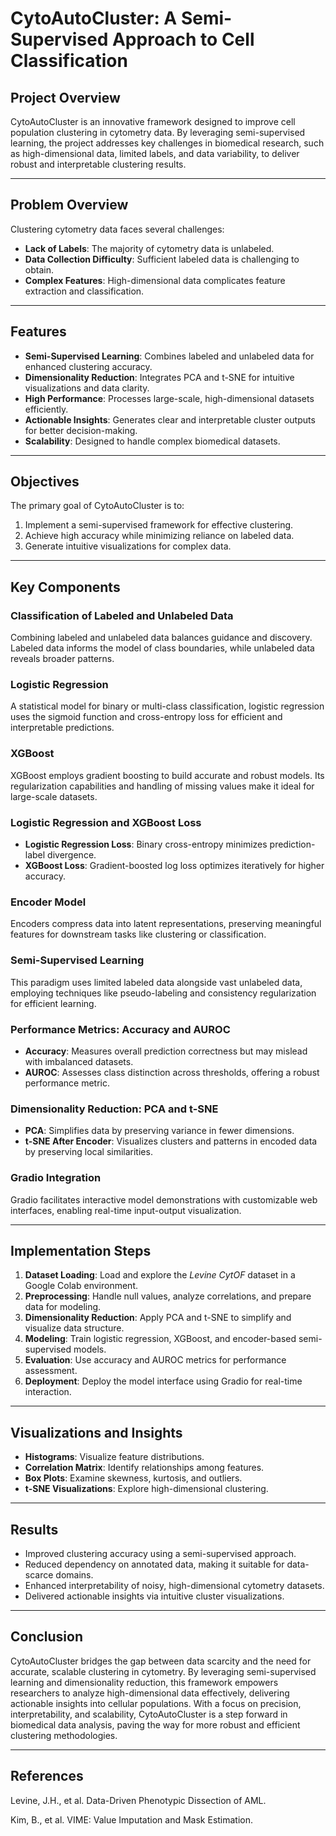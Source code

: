 # CytoAutoCluster: A Semi-Supervised Approach to Cell Classification

## Project Overview
CytoAutoCluster is an innovative framework designed to improve cell population clustering in cytometry data. By leveraging semi-supervised learning, the project addresses key challenges in biomedical research, such as high-dimensional data, limited labels, and data variability, to deliver robust and interpretable clustering results.

---

## Problem Overview
Clustering cytometry data faces several challenges:
- **Lack of Labels**: The majority of cytometry data is unlabeled.
- **Data Collection Difficulty**: Sufficient labeled data is challenging to obtain.
- **Complex Features**: High-dimensional data complicates feature extraction and classification.

---

## Features
- **Semi-Supervised Learning**: Combines labeled and unlabeled data for enhanced clustering accuracy.
- **Dimensionality Reduction**: Integrates PCA and t-SNE for intuitive visualizations and data clarity.
- **High Performance**: Processes large-scale, high-dimensional datasets efficiently.
- **Actionable Insights**: Generates clear and interpretable cluster outputs for better decision-making.
- **Scalability**: Designed to handle complex biomedical datasets.

---

## Objectives
The primary goal of CytoAutoCluster is to:
1. Implement a semi-supervised framework for effective clustering.
2. Achieve high accuracy while minimizing reliance on labeled data.
3. Generate intuitive visualizations for complex data.

---

## Key Components

### Classification of Labeled and Unlabeled Data
Combining labeled and unlabeled data balances guidance and discovery. Labeled data informs the model of class boundaries, while unlabeled data reveals broader patterns.

### Logistic Regression
A statistical model for binary or multi-class classification, logistic regression uses the sigmoid function and cross-entropy loss for efficient and interpretable predictions.

### XGBoost
XGBoost employs gradient boosting to build accurate and robust models. Its regularization capabilities and handling of missing values make it ideal for large-scale datasets.

### Logistic Regression and XGBoost Loss
- **Logistic Regression Loss**: Binary cross-entropy minimizes prediction-label divergence.
- **XGBoost Loss**: Gradient-boosted log loss optimizes iteratively for higher accuracy.

### Encoder Model
Encoders compress data into latent representations, preserving meaningful features for downstream tasks like clustering or classification.

### Semi-Supervised Learning
This paradigm uses limited labeled data alongside vast unlabeled data, employing techniques like pseudo-labeling and consistency regularization for efficient learning.

### Performance Metrics: Accuracy and AUROC
- **Accuracy**: Measures overall prediction correctness but may mislead with imbalanced datasets.
- **AUROC**: Assesses class distinction across thresholds, offering a robust performance metric.

### Dimensionality Reduction: PCA and t-SNE
- **PCA**: Simplifies data by preserving variance in fewer dimensions.
- **t-SNE After Encoder**: Visualizes clusters and patterns in encoded data by preserving local similarities.

### Gradio Integration
Gradio facilitates interactive model demonstrations with customizable web interfaces, enabling real-time input-output visualization.

---

## Implementation Steps
1. **Dataset Loading**: Load and explore the *Levine CytOF* dataset in a Google Colab environment.
2. **Preprocessing**: Handle null values, analyze correlations, and prepare data for modeling.
3. **Dimensionality Reduction**: Apply PCA and t-SNE to simplify and visualize data structure.
4. **Modeling**: Train logistic regression, XGBoost, and encoder-based semi-supervised models.
5. **Evaluation**: Use accuracy and AUROC metrics for performance assessment.
6. **Deployment**: Deploy the model interface using Gradio for real-time interaction.

---

## Visualizations and Insights
- **Histograms**: Visualize feature distributions.
- **Correlation Matrix**: Identify relationships among features.
- **Box Plots**: Examine skewness, kurtosis, and outliers.
- **t-SNE Visualizations**: Explore high-dimensional clustering.

---

## Results
- Improved clustering accuracy using a semi-supervised approach.
- Reduced dependency on annotated data, making it suitable for data-scarce domains.
- Enhanced interpretability of noisy, high-dimensional cytometry datasets.
- Delivered actionable insights via intuitive cluster visualizations.

---

## Conclusion
CytoAutoCluster bridges the gap between data scarcity and the need for accurate, scalable clustering in cytometry. By leveraging semi-supervised learning and dimensionality reduction, this framework empowers researchers to analyze high-dimensional data effectively, delivering actionable insights into cellular populations. With a focus on precision, interpretability, and scalability, CytoAutoCluster is a step forward in biomedical data analysis, paving the way for more robust and efficient clustering methodologies.

---




## References
Levine, J.H., et al.
Data-Driven Phenotypic Dissection of AML.

Kim, B., et al.
VIME: Value Imputation and Mask Estimation.
